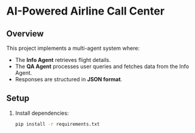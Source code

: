 # AI-Powered Airline Call Center
## Overview

This project implements a multi-agent system where:
- The **Info Agent** retrieves flight details.
- The **QA Agent** processes user queries and fetches data from the Info Agent.
- Responses are structured in **JSON format**.

## Setup

1. Install dependencies:  
   ```bash
   pip install -r requirements.txt
